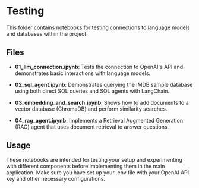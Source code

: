 # Testing
This folder contains notebooks for testing connections to language models and databases within the project.

## Files
* **01_llm_connection.ipynb**: Tests the connection to OpenAI's API and demonstrates basic interactions with language models.

* **02_sql_agent.ipynb**: Demonstrates querying the IMDB sample database using both direct SQL queries and SQL agents with LangChain.

* **03_embedding_and_search.ipynb**: Shows how to add documents to a vector database (ChromaDB) and perform similarity searches.

* **04_rag_agent.ipynb**: Implements a Retrieval Augmented Generation (RAG) agent that uses document retrieval to answer questions.

## Usage
These notebooks are intended for testing your setup and experimenting with different components before implementing them in the main application. Make sure you have set up your .env file with your OpenAI API key and other necessary configurations.